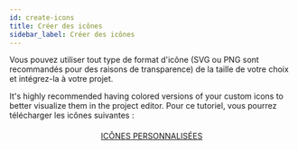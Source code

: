 ```yaml
---
id: create-icons
title: Créer des icônes
sidebar_label: Créer des icônes
---
```

Vous pouvez utiliser tout type de format d'icône (SVG ou PNG sont recommandés pour des raisons de transparence) de la taille de votre choix et intégrez-la à votre projet.

It's highly recommended having colored versions of your custom icons to better visualize them in the project editor. Pour ce tutoriel, vous pourrez télécharger les icônes suivantes :

<div style="text-align: center; margin-top: 20px">
  <p>
    

<a class="button"
href="../assets/custom-icons/Custom-Icons.zip">ICÔNES PERSONNALISÉES</a>

  </p>
</div>